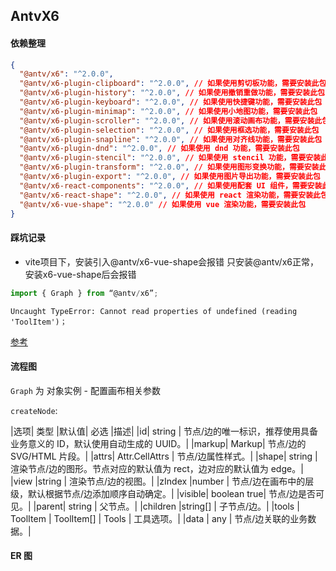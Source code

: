 ##  AntvX6

#### 依赖整理

```json
{
  "@antv/x6": "^2.0.0",
  "@antv/x6-plugin-clipboard": "^2.0.0", // 如果使用剪切板功能，需要安装此包
  "@antv/x6-plugin-history": "^2.0.0", // 如果使用撤销重做功能，需要安装此包
  "@antv/x6-plugin-keyboard": "^2.0.0", // 如果使用快捷键功能，需要安装此包
  "@antv/x6-plugin-minimap": "^2.0.0", // 如果使用小地图功能，需要安装此包
  "@antv/x6-plugin-scroller": "^2.0.0", // 如果使用滚动画布功能，需要安装此包
  "@antv/x6-plugin-selection": "^2.0.0", // 如果使用框选功能，需要安装此包
  "@antv/x6-plugin-snapline": "^2.0.0", // 如果使用对齐线功能，需要安装此包
  "@antv/x6-plugin-dnd": "^2.0.0", // 如果使用 dnd 功能，需要安装此包
  "@antv/x6-plugin-stencil": "^2.0.0", // 如果使用 stencil 功能，需要安装此包
  "@antv/x6-plugin-transform": "^2.0.0", // 如果使用图形变换功能，需要安装此包
  "@antv/x6-plugin-export": "^2.0.0", // 如果使用图片导出功能，需要安装此包
  "@antv/x6-react-components": "^2.0.0", // 如果使用配套 UI 组件，需要安装此包
  "@antv/x6-react-shape": "^2.0.0", // 如果使用 react 渲染功能，需要安装此包
  "@antv/x6-vue-shape": "^2.0.0" // 如果使用 vue 渲染功能，需要安装此包
}
```

#### 踩坑记录

- vite项目下，安装引入@antv/x6-vue-shape会报错 只安装@antv/x6正常，安装x6-vue-shape后会报错

```js
import { Graph } from “@antv/x6”;
```

```
Uncaught TypeError: Cannot read properties of undefined (reading 'ToolItem')；
```


[参考](https://blog.csdn.net/qq_44721831/article/details/122715788)


#### 流程图

`Graph` 为 对象实例 - 配置画布相关参数

`createNode`:

|选项|	类型	|默认值|	必选	|描述|
|id|	string	|		节点/边的唯一标识，推荐使用具备业务意义的 ID，默认使用自动生成的 UUID。|
|markup|	Markup|			节点/边的 SVG/HTML 片段。|
|attrs|	Attr.CellAttrs		|	节点/边属性样式。|
|shape|	string		|	渲染节点/边的图形。节点对应的默认值为 rect，边对应的默认值为 edge。|
|view	|string		|	渲染节点/边的视图。|
|zIndex	|number	|		节点/边在画布中的层级，默认根据节点/边添加顺序自动确定。|
|visible|	boolean	true|		节点/边是否可见。|
|parent|	string	|		父节点。|
|children	|string[]	|		子节点/边。|
|tools	|	ToolItem | ToolItem[] | Tools	|		工具选项。|
|data	|	any	|		节点/边关联的业务数据。|


#### ER 图 